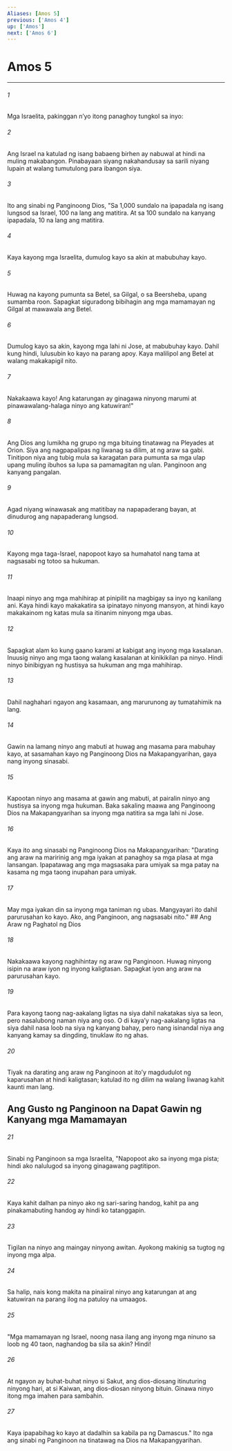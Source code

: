 ```yaml
---
Aliases: [Amos 5]
previous: ['Amos 4']
up: ['Amos']
next: ['Amos 6']
---
```

# Amos 5

***






















###### 1 










Mga Israelita, pakinggan nʼyo itong panaghoy tungkol sa inyo: 





















###### 2 










Ang Israel na katulad ng isang babaeng birhen ay nabuwal at hindi na muling makabangon. Pinabayaan siyang nakahandusay sa sarili niyang lupain at walang tumutulong para ibangon siya. 





















###### 3 










Ito ang sinabi ng Panginoong Dios, "Sa 1,000 sundalo na ipapadala ng isang lungsod sa Israel, 100 na lang ang matitira. At sa 100 sundalo na kanyang ipapadala, 10 na lang ang matitira. 





















###### 4 










Kaya kayong mga Israelita, dumulog kayo sa akin at mabubuhay kayo. 





















###### 5 










Huwag na kayong pumunta sa Betel, sa Gilgal, o sa Beersheba, upang sumamba roon. Sapagkat siguradong bibihagin ang mga mamamayan ng Gilgal at mawawala ang Betel. 





















###### 6 










Dumulog kayo sa akin, kayong mga lahi ni Jose, at mabubuhay kayo. Dahil kung hindi, lulusubin ko kayo na parang apoy. Kaya malilipol ang Betel at walang makakapigil nito. 





















###### 7 










Nakakaawa kayo! Ang katarungan ay ginagawa ninyong marumi at pinawawalang-halaga ninyo ang katuwiran!" 





















###### 8 










Ang Dios ang lumikha ng grupo ng mga bituing tinatawag na Pleyades at Orion. Siya ang nagpapalipas ng liwanag sa dilim, at ng araw sa gabi. Tinitipon niya ang tubig mula sa karagatan para pumunta sa mga ulap upang muling ibuhos sa lupa sa pamamagitan ng ulan. Panginoon ang kanyang pangalan. 





















###### 9 










Agad niyang winawasak ang matitibay na napapaderang bayan, at dinudurog ang napapaderang lungsod. 





















###### 10 










Kayong mga taga-Israel, napopoot kayo sa humahatol nang tama at nagsasabi ng totoo sa hukuman. 





















###### 11 










Inaapi ninyo ang mga mahihirap at pinipilit na magbigay sa inyo ng kanilang ani. Kaya hindi kayo makakatira sa ipinatayo ninyong mansyon, at hindi kayo makakainom ng katas mula sa itinanim ninyong mga ubas. 





















###### 12 










Sapagkat alam ko kung gaano karami at kabigat ang inyong mga kasalanan. Inuusig ninyo ang mga taong walang kasalanan at kinikikilan pa ninyo. Hindi ninyo binibigyan ng hustisya sa hukuman ang mga mahihirap. 





















###### 13 










Dahil naghahari ngayon ang kasamaan, ang marurunong ay tumatahimik na lang. 





















###### 14 










Gawin na lamang ninyo ang mabuti at huwag ang masama para mabuhay kayo, at sasamahan kayo ng Panginoong Dios na Makapangyarihan, gaya nang inyong sinasabi. 





















###### 15 










Kapootan ninyo ang masama at gawin ang mabuti, at pairalin ninyo ang hustisya sa inyong mga hukuman. Baka sakaling maawa ang Panginoong Dios na Makapangyarihan sa inyong mga natitira sa mga lahi ni Jose. 





















###### 16 










Kaya ito ang sinasabi ng Panginoong Dios na Makapangyarihan: "Darating ang araw na maririnig ang mga iyakan at panaghoy sa mga plasa at mga lansangan. Ipapatawag ang mga magsasaka para umiyak sa mga patay na kasama ng mga taong inupahan para umiyak. 





















###### 17 










May mga iyakan din sa inyong mga taniman ng ubas. Mangyayari ito dahil parurusahan ko kayo. Ako, ang Panginoon, ang nagsasabi nito." ## Ang Araw ng Paghatol ng Dios 





















###### 18 










Nakakaawa kayong naghihintay ng araw ng Panginoon. Huwag ninyong isipin na araw iyon ng inyong kaligtasan. Sapagkat iyon ang araw na parurusahan kayo. 





















###### 19 










Para kayong taong nag-aakalang ligtas na siya dahil nakatakas siya sa leon, pero nasalubong naman niya ang oso. O di kayaʼy nag-aakalang ligtas na siya dahil nasa loob na siya ng kanyang bahay, pero nang isinandal niya ang kanyang kamay sa dingding, tinuklaw ito ng ahas. 





















###### 20 










Tiyak na darating ang araw ng Panginoon at itoʼy magdudulot ng kaparusahan at hindi kaligtasan; katulad ito ng dilim na walang liwanag kahit kaunti man lang.

## Ang Gusto ng Panginoon na Dapat Gawin ng Kanyang mga Mamamayan 





















###### 21 










Sinabi ng Panginoon sa mga Israelita, "Napopoot ako sa inyong mga pista; hindi ako nalulugod sa inyong ginagawang pagtitipon. 





















###### 22 










Kaya kahit dalhan pa ninyo ako ng sari-saring handog, kahit pa ang pinakamabuting handog ay hindi ko tatanggapin. 





















###### 23 










Tigilan na ninyo ang maingay ninyong awitan. Ayokong makinig sa tugtog ng inyong mga alpa. 





















###### 24 










Sa halip, nais kong makita na pinaiiral ninyo ang katarungan at ang katuwiran na parang ilog na patuloy na umaagos. 





















###### 25 










"Mga mamamayan ng Israel, noong nasa ilang ang inyong mga ninuno sa loob ng 40 taon, naghandog ba sila sa akin? Hindi! 





















###### 26 










At ngayon ay buhat-buhat ninyo si Sakut, ang dios-diosang itinuturing ninyong hari, at si Kaiwan, ang dios-diosan ninyong bituin. Ginawa ninyo itong mga imahen para sambahin. 





















###### 27 










Kaya ipapabihag ko kayo at dadalhin sa kabila pa ng Damascus." Ito nga ang sinabi ng Panginoon na tinatawag na Dios na Makapangyarihan.

